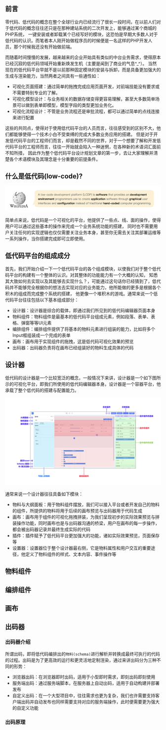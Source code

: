 ## 前言

零代码、低代码的概念在整个全球行业内已经流行了很长一段时间，在以前人们对于低代码的概念往往还只是在那种建站系统的二次开发上，能够通过某个商城的PHP系统，
一键安装或者卸载某个已经写好的模块，这恐怕是早期大多数人对于低代码的认识。而笔者本人刚开始做程序员的时候便是一名这样的PHP开发人员，那个时候我还没有开始做前端。  

而随着时间慢慢的发展，越来越来的企业开始具有类似的中台业务需求，使得原本已经沉寂的低代码领域开始重新焕发生机（主要是闻到了商业的气息^_^）。
当然现在的低代码平台早就不是以前那种固定模块的安装与拆卸，而是具备更加强大的生成与渲染能力，当然两者之间具有一些通性如：

- 可视化页面搭建：通过简单的拖拽完成应用页面开发，对前端技能没有要求或不需要特别专业的了解。
- 可视化模型设计：与业务相关的数据存储变得更容易理解，甚至大多数简单场景可以做到表单即模型，模型字段的类型更加业务化。
- 可视化流程设计：不管是业务流程还是审批流程，都可以通过简单的点线连接来进行配置

这些的共同点，使得对于使用低代码平台的人员而言，往往感受到的区别不大，他们都能够使得一个技术小白不受束缚的完成大多数业务应用的搭建。
但是对于开发低代码平台的工程师们而言，却是截然不同的世界，对于一个想要了解和开发低代码平台的工程师而言，往往一开始就会陷入一种迷惘，在各种新的术语词汇面前不知所措，
因此作为整个低代码平台设计规划文章的第一步，去让大家理解并清楚各个术语模块及其理念是十分重要的前提条件。

## 什么是低代码(low-code)?

<img src="https://github.com/Panda-Hope/panda-hope.github.io/blob/master/c7810cec8fbf4fb691da4e8a29612017.png" />

简单点来说，低代码是一个可视化的平台，他提供了一些点、线、面的操作，使得用户可以通过这些基本的操作来完成一个业务系统功能的搭建，
同时也不需要用户关注任何的实现逻辑也仅仅需要关注业务本身，甚至你无需去关注其部署运维等一系列操作，当你搭建完成即可立即使用。

## 低代码平台的组成成分

首先，我们开始介绍一下一个低代码平台的各个组成模块，以使我们对于整个低代码平台的构建有一个整体的认识。对其整体的功能能力有一个大概的认知，
知悉其大致如何去实现以及其能够去实现什么？，可能通过这句话你已经猜到了，低代码并不能够完全根据你的想法去实现对应的业务能力，他所能做的更多是根据各个积木的组成而完成整个系统的搭建，
他更像一个堆积木的游戏。通常来说一个低代码平台往往包括以下基本组成部分：

- 设计器：设计器是综合的载体，即通过我们所见到的低代码编辑器页面本身
- 物料组件：物料组件是最基本的低代码平台组成元素，例如段落、表单、表格、弹窗等等UI元素
- 编排组件：编排组件提供了将基本的物料元素进行组装的能力，比如将多个Input框组装成一个完成的表单
- 画布：画布用于实现组件的拖拽，这是低代码可视化效果的预览
- 出码器：出码器负责将在画布已经组装好的物料生成具体的代码

## 设计器

低代码的设计器是一个比较宽泛的概念，一般情况下来讲，设计器是一个如下图所示的可视化平台，即我们所使用的低代码编辑器本身。设计器是一个容器平台，他承载了整个低代码的搭建与配置能力。

<img src="https://github.com/Panda-Hope/panda-hope.github.io/blob/master/static/image%20(2).png" />  

通常来说一个设计器往往具备如下模块：

- 物料与大纲面板：用于物料组件摆放，我们可以接入平台或者开发自己的物料的组件，所提供的物料将用于后续的画布预览与出码器用于代码生成
- 画布：画布用于组件的可视化拖拽拼装，为我们呈现初步的实际效果预览与拼装操作功能，同时画布也是与出码器沟通的桥梁，用户在画布的每一步操作，都会被出码器记录并最终生成实际的代码
- 插件：插件赋予了低代码平台更加强大的功能，诸如实际效果预览，页面保存等
- 设置器：设置器位于整个设计器最右侧，它是物料属性和用户交互的重要途径，他定义了物料组件的样式、文本内容、事件操作等

## 物料组件

## 编排组件

## 画布

## 出码器

### 出码器介绍

所谓出码，即将低代码编排出的`物料(schema)`进行解析并转换成最终可执行的代码的过程。出码是为了更高效的运行和更灵活地定制渲染，通过来讲出码分为三种不同的形势：

- 浏览器出码：在浏览器即时出码，适用于小型即时需求，即刻出码即刻使用
- 服务端出码：通过服务端脚本，在服务器上自动出码，适用于自动构建并部署发布
- 自定义出码：在一个大型项目中，往往需求也更为复杂，我们也许需要支持客户端出码并自动发布也同样需要支持对应的服务端操作，此时便需要更为强大的自定义功能

### 出码原理

